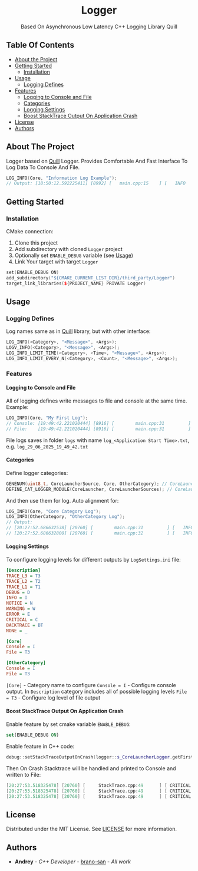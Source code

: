 <h1 align="center">
  Logger
</h1>
  
<p align="center">
  Based On Asynchronous Low Latency C++ Logging Library Quill
  <br/>
</p>

## Table Of Contents
* [About the Project](#about-the-project)
* [Getting Started](#getting-started)
  * [Installation](#installation)
* [Usage](#usage)
  * [Logging Defines](#logging-defines)
* [Features](#features)
  * [Logging to Console and File](#logging-to-console-and-file)
  * [Categories](#categories)
  * [Logging Settings](#logging-settings)
  * [Boost StackTrace Output On Application Crash](#boost-stacktrace-output-on-application-crash)
* [License](#license)
* [Authors](#authors)

## About The Project

Logger based on [Quill](https://github.com/odygrd/quill) Logger. Provides Comfortable And Fast Interface To Log Data To Console And File.
```C++
LOG_INFO(Core, "Information Log Example");
// Output: [18:50:12.592225411] [8992] [   main.cpp:15    ] [   INFO    ] [ Core ] Core - Information Log Example
```

## Getting Started

### Installation
CMake connection:
1. Clone this project
2. Add subdirectory with cloned ```Logger``` project
3. Optionally set ```ENABLE_DEBUG``` variable (see [Usage](#usage))
4. Link Your target with target ```Logger```
```C++
set(ENABLE_DEBUG ON)
add_subdirectory("${CMAKE_CURRENT_LIST_DIR}/third_party/Logger")
target_link_libraries(${PROJECT_NAME} PRIVATE Logger)
```

## Usage

### Logging Defines
Log names same as in [Quill](https://github.com/odygrd/quill) library, but with other interface:
```C++
LOG_INFO(<Category>, "<Message>", <Args>);
LOGV_INFO(<Category>, "<Message>", <Args>);
LOG_INFO_LIMIT_TIME(<Category>, <Time>, "<Message>", <Args>);
LOG_INFO_LIMIT_EVERY_N(<Category>, <Count>, "<Message>", <Args>);
```

### Features

#### Logging to Console and File
All of logging defines write messages to file and console at the same time. Example:
```C++
LOG_INFO(Core, "My First Log");
// Console: [19:49:42.221020444] [8916] [        main.cpp:31         ] [   INFO    ] [ Core ] My First Log
// File:    [19:49:42.221020444] [8916] [        main.cpp:31         ] [   INFO    ] [ Core ] My First Log
```
File logs saves in folder `logs` with name `log_<Application Start Time>.txt`, e.g. `log_29_06_2025_19_49_42.txt`

#### Categories
Define logger categories:
```C++
GENENUM(uint8_t, CoreLauncherSource, Core, OtherCategory); // CoreLauncherSource - enum of logger categories
DEFINE_CAT_LOGGER_MODULE(CoreLauncher, CoreLauncherSources); // CoreLauncher - Logger instance name
```
And then use them for log. Auto alignment for:
```C++
LOG_INFO(Core, "Core Category Log");
LOG_INFO(OtherCategory, "OtherCategory Log");
// Output:
// [20:27:52.686632538] [20760] [        main.cpp:31         ] [   INFO    ] [     Core      ] Core Category Log
// [20:27:52.686632800] [20760] [        main.cpp:32         ] [   INFO    ] [ OtherCategory ] OtherCategory Log
```


#### Logging Settings
To configure logging levels for different outputs by `LogSettings.ini` file:
```ini
[Description]
TRACE_L3 = T3
TRACE_L2 = T2
TRACE_L1 = T1
DEBUG = D
INFO = I
NOTICE = N
WARNING = W
ERROR = E
CRITICAL = C
BACKTRACE = BT
NONE = _

[Core]
Console = I
File = T3

[OtherCategory]
Console = I
File = T3
```
`[Core]` - Category name to configure
`Console = I` - Configure console output. In `Description` category includes all of possible logging levels
`File = T3` - Configure log level of file output

#### Boost StackTrace Output On Application Crash
Enable feature by set cmake variable `ENABLE_DEBUG`:
```cmake
set(ENABLE_DEBUG ON)
```
Enable feature in C++ code:
```C++
debug::setStackTraceOutputOnCrash(logger::s_CoreLauncherLogger.getFirstLoggerOrNullptr());
```
Then On Crash Stacktrace will be handled and printed to Console and written to File:
```C++
[20:27:53.518325478] [20760] [     StackTrace.cpp:49      ] [ CRITICAL  ] [     Core      ] CRASH Address[00007FF6ED84FA13] Location[0x000000000009FA13 in C:\LoggerLauncher\build\bin\LoggerLauncher\LoggerLauncher.exe]
[20:27:53.518325478] [20760] [     StackTrace.cpp:49      ] [ CRITICAL  ] [     Core      ] Address[00007FF6ED84AED3] Location[0x000000000009AED3 in C:\LoggerLauncher\build\bin\LoggerLauncher\LoggerLauncher.exe]
[20:27:53.518325478] [20760] [     StackTrace.cpp:49      ] [ CRITICAL  ] [     Core      ] Address[00007FF6ED84B4BD] Location[0x000000000009B4BD in C:\LoggerLauncher\build\bin\LoggerLauncher\LoggerLauncher.exe]
```


## License

Distributed under the MIT License. See [LICENSE](https://github.com/brano-san/Logger/blob/master/LICENSE.txt) for more information.

## Authors

* **Andrey** - *C++ Developer* - [brano-san](https://github.com/brano-san) - *All work*